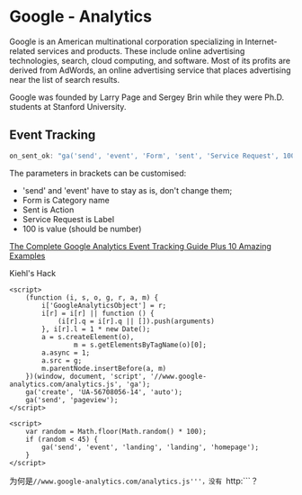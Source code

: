 # Google - Analytics

Google is an American multinational corporation specializing in Internet-related services and products. These include
online advertising technologies, search, cloud computing, and software. Most of its profits are derived from AdWords,
 an online advertising service that places advertising near the list of search results.

Google was founded by Larry Page and Sergey Brin while they were Ph.D. students at Stanford University.

## Event Tracking

```javascript
on_sent_ok: "ga('send', 'event', 'Form', 'sent', 'Service Request', 100);"
```

The parameters in brackets can be customised:

* 'send' and 'event' have to stay as is, don't change them;
* Form is Category name
* Sent is Action
* Service Request is Label
* 100 is value (should be number)

[The Complete Google Analytics Event Tracking Guide Plus 10 Amazing Examples](http://www.koozai.com/blog/analytics/the-complete-google-analytics-event-tracking-guide-plus-10-amazing-examples/)

Kiehl's Hack

```markup
<script>
    (function (i, s, o, g, r, a, m) {
        i['GoogleAnalyticsObject'] = r;
        i[r] = i[r] || function () {
            (i[r].q = i[r].q || []).push(arguments)
        }, i[r].l = 1 * new Date();
        a = s.createElement(o),
                m = s.getElementsByTagName(o)[0];
        a.async = 1;
        a.src = g;
        m.parentNode.insertBefore(a, m)
    })(window, document, 'script', '//www.google-analytics.com/analytics.js', 'ga');
    ga('create', 'UA-56708056-14', 'auto');
    ga('send', 'pageview');
</script>

<script>
    var random = Math.floor(Math.random() * 100);
    if (random < 45) {
        ga('send', 'event', 'landing', 'landing', 'homepage');
    }
</script>
```

为何是```//www.google-analytics.com/analytics.js'''，没有 ```http:```？

